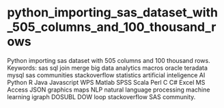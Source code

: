 # python_importing_sas_dataset_with_505_columns_and_100_thousand_rows
Python importing sas dataset with 505 columns and 100 thousand rows.  Keywords: sas sql join merge big data analytics macros oracle teradata mysql sas communities stackoverflow statistics artificial inteligence AI Python R Java Javascript WPS Matlab SPSS Scala Perl C C# Excel MS Access JSON graphics maps NLP natural language processing machine learning igraph DOSUBL DOW loop stackoverflow SAS community.
